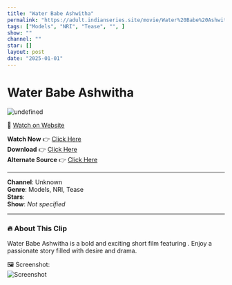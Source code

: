 ```yaml
---
title: "Water Babe Ashwitha"
permalink: "https://adult.indianseries.site/movie/Water%20Babe%20Ashwitha"
tags: ["Models", "NRI", "Tease", "", ]
show: ""
channel: ""
star: []
layout: post
date: "2025-01-01"
---
```


# Water Babe Ashwitha

![undefined](https://desisins.com/wp-content/uploads/2024/08/Ashwitha-Water-Babe-MMS-Model-DesiSins.com_.jpg)

🔗 [Watch on Website](https://adult.indianseries.site/movie/Water%20Babe%20Ashwitha)

**Watch Now** 👉 [Click Here](https://adult.indianseries.site/movie/Water%20Babe%20Ashwitha)  
**Download** 👉 [Click Here](https://adult.indianseries.site/movie/Water%20Babe%20Ashwitha)  
**Alternate Source** 👉 [Click Here](https://adult.indianseries.site/movie/Water%20Babe%20Ashwitha)

---

**Channel**: Unknown  
**Genre**: Models, NRI, Tease  
**Stars**:   
**Show**: *Not specified*

---

### 🔥 About This Clip

Water Babe Ashwitha is a bold and exciting short film featuring . Enjoy a passionate story filled with desire and drama.
 
🖼️ Screenshot:  
![Screenshot](https://desisins.com/wp-content/uploads/2024/08/Ashwitha-Water-Babe-MMS-Model-DesiSins.com_.jpg)
